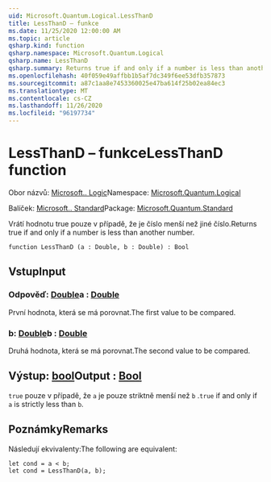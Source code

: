 ```yaml
---
uid: Microsoft.Quantum.Logical.LessThanD
title: LessThanD – funkce
ms.date: 11/25/2020 12:00:00 AM
ms.topic: article
qsharp.kind: function
qsharp.namespace: Microsoft.Quantum.Logical
qsharp.name: LessThanD
qsharp.summary: Returns true if and only if a number is less than another number.
ms.openlocfilehash: 40f059e49affbb1b5af7dc349f6ee53dfb357873
ms.sourcegitcommit: a87c1aa8e7453360025e47ba614f25b02ea84ec3
ms.translationtype: MT
ms.contentlocale: cs-CZ
ms.lasthandoff: 11/26/2020
ms.locfileid: "96197734"
---
```

# <a name="lessthand-function"></a><span data-ttu-id="6645c-102">LessThanD – funkce</span><span class="sxs-lookup"><span data-stu-id="6645c-102">LessThanD function</span></span>

<span data-ttu-id="6645c-103">Obor názvů: [Microsoft.. Logic](xref:Microsoft.Quantum.Logical)</span><span class="sxs-lookup"><span data-stu-id="6645c-103">Namespace: [Microsoft.Quantum.Logical](xref:Microsoft.Quantum.Logical)</span></span>

<span data-ttu-id="6645c-104">Balíček: [Microsoft.. Standard](https://nuget.org/packages/Microsoft.Quantum.Standard)</span><span class="sxs-lookup"><span data-stu-id="6645c-104">Package: [Microsoft.Quantum.Standard](https://nuget.org/packages/Microsoft.Quantum.Standard)</span></span>


<span data-ttu-id="6645c-105">Vrátí hodnotu true pouze v případě, že je číslo menší než jiné číslo.</span><span class="sxs-lookup"><span data-stu-id="6645c-105">Returns true if and only if a number is less than another number.</span></span>

```qsharp
function LessThanD (a : Double, b : Double) : Bool
```


## <a name="input"></a><span data-ttu-id="6645c-106">Vstup</span><span class="sxs-lookup"><span data-stu-id="6645c-106">Input</span></span>

### <a name="a--double"></a><span data-ttu-id="6645c-107">Odpověď: [Double](xref:microsoft.quantum.lang-ref.double)</span><span class="sxs-lookup"><span data-stu-id="6645c-107">a : [Double](xref:microsoft.quantum.lang-ref.double)</span></span>

<span data-ttu-id="6645c-108">První hodnota, která se má porovnat.</span><span class="sxs-lookup"><span data-stu-id="6645c-108">The first value to be compared.</span></span>


### <a name="b--double"></a><span data-ttu-id="6645c-109">b: [Double](xref:microsoft.quantum.lang-ref.double)</span><span class="sxs-lookup"><span data-stu-id="6645c-109">b : [Double](xref:microsoft.quantum.lang-ref.double)</span></span>

<span data-ttu-id="6645c-110">Druhá hodnota, která se má porovnat.</span><span class="sxs-lookup"><span data-stu-id="6645c-110">The second value to be compared.</span></span>



## <a name="output--bool"></a><span data-ttu-id="6645c-111">Výstup: [bool](xref:microsoft.quantum.lang-ref.bool)</span><span class="sxs-lookup"><span data-stu-id="6645c-111">Output : [Bool](xref:microsoft.quantum.lang-ref.bool)</span></span>

<span data-ttu-id="6645c-112">`true` pouze v případě, že `a` je pouze striktně menší než `b` .</span><span class="sxs-lookup"><span data-stu-id="6645c-112">`true` if and only if `a` is strictly less than `b`.</span></span>

## <a name="remarks"></a><span data-ttu-id="6645c-113">Poznámky</span><span class="sxs-lookup"><span data-stu-id="6645c-113">Remarks</span></span>

<span data-ttu-id="6645c-114">Následují ekvivalenty:</span><span class="sxs-lookup"><span data-stu-id="6645c-114">The following are equivalent:</span></span>

```Q#
let cond = a < b;
let cond = LessThanD(a, b);
```